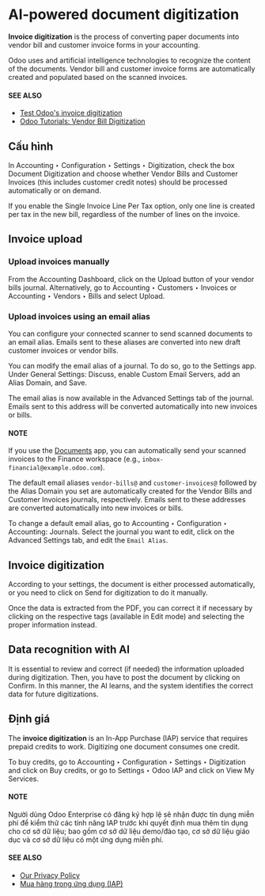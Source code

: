 # AI-powered document digitization

**Invoice digitization** is the process of converting paper documents into vendor bill and customer
invoice forms in your accounting.

Odoo uses  and artificial intelligence technologies to
recognize the content of the documents. Vendor bill and customer invoice forms are automatically
created and populated based on the scanned invoices.

#### SEE ALSO
- [Test Odoo's invoice digitization](https://www.odoo.com/app/invoice-automation)
- [Odoo Tutorials: Vendor Bill Digitization](https://www.odoo.com/slides/slide/vendor-bill-digitization-7065)

## Cấu hình

In Accounting ‣ Configuration ‣ Settings ‣ Digitization, check the box
Document Digitization and choose whether Vendor Bills and
Customer Invoices (this includes customer credit notes) should be processed
automatically or on demand.

If you enable the Single Invoice Line Per Tax option, only one line is created per tax
in the new bill, regardless of the number of lines on the invoice.

## Invoice upload

### Upload invoices manually

From the Accounting Dashboard, click on the Upload button of your vendor
bills journal.
Alternatively, go to Accounting ‣ Customers ‣ Invoices or
Accounting ‣ Vendors ‣ Bills and select Upload.

<a id="invoice-digitization-email-alias"></a>

### Upload invoices using an email alias

You can configure your connected scanner to send scanned documents to an email alias. Emails sent to
these aliases are converted into new draft customer invoices or vendor bills.

You can modify the email alias of a journal. To do so, go to the Settings app. Under
General Settings: Discuss, enable Custom Email Servers, add an
Alias Domain, and Save.

The email alias is now available in the Advanced Settings tab of the journal. Emails
sent to this address will be converted automatically into new invoices or bills.

#### NOTE
If you use the [Documents](applications/productivity/documents.md) app, you can automatically
send your scanned invoices to the Finance workspace (e.g.,
`inbox-financial@example.odoo.com`).

The default email aliases `vendor-bills@` and `customer-invoices@` followed by the
Alias Domain you set are automatically created for the Vendor Bills and
Customer Invoices journals, respectively. Emails sent to these addresses are converted
automatically into new invoices or bills.

To change a default email alias, go to
Accounting ‣ Configuration ‣ Accounting: Journals. Select the journal you want
to edit, click on the Advanced Settings tab, and edit the `Email Alias`.

## Invoice digitization

According to your settings, the document is either processed automatically, or you need to click on
Send for digitization to do it manually.

Once the data is extracted from the PDF, you can correct it if necessary by clicking on the
respective tags (available in Edit mode) and selecting the proper information instead.

## Data recognition with AI

It is essential to review and correct (if needed) the information uploaded during digitization.
Then, you have to post the document by clicking on Confirm. In this manner, the AI
learns, and the system identifies the correct data for future digitizations.

## Định giá

The **invoice digitization** is an In-App Purchase (IAP) service that requires prepaid credits to
work. Digitizing one document consumes one credit.

To buy credits, go to Accounting ‣ Configuration ‣ Settings ‣ Digitization
and click on Buy credits, or go to Settings ‣ Odoo IAP and click on
View My Services.

#### NOTE
Người dùng Odoo Enterprise có đăng ký hợp lệ sẽ nhận được tín dụng miễn phí để kiểm thử các tính năng IAP trước khi quyết định mua thêm tín dụng cho cơ sở dữ liệu; bao gồm cơ sở dữ liệu demo/đào tạo, cơ sở dữ liệu giáo dục và cơ sở dữ liệu có một ứng dụng miễn phí.

#### SEE ALSO
- [Our Privacy Policy](https://iap.odoo.com/privacy#header_6)
- [Mua hàng trong ứng dụng (IAP)](applications/essentials/in_app_purchase.md)
